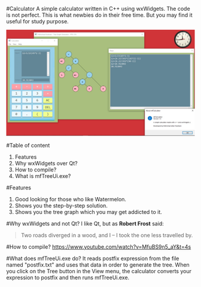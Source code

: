#Calculator
A simple calculator written in C++ using wxWidgets. The code is not perfect. This is what newbies do in their free time. But you may find it useful for study purpose.

![](https://raw.githubusercontent.com/FarahaniMehrshad/Calculator/main/Images/photo_2022-09-08_23-43-49.jpg?token=GHSAT0AAAAAABR7JOOX7H2W7PV2SYBTUVVGYY4ZSEQ)

#Table of content
1. Features
2. Why wxWidgets over Qt?
3. How to compile?
4. What is mfTreeUi.exe?

#Features
1. Good looking for those who like Watermelon.
2. Shows you the step-by-step solution.
3. Shows you the tree graph which you may get addicted to it.

#Why wxWidgets and not Qt?
I like Qt, but as **Robert Frost** said:

> Two roads diverged in a wood, and I – I took the one less travelled by.

#How to compile?
https://www.youtube.com/watch?v=MfuBS9n5_aY&t=4s

#What does mfTreeUi.exe do?
It reads postfix expression from the file named "postfix.txt" and uses that data in order to generate the tree. When you click on the Tree button in the View menu, the calculator converts your expression to postfix and then runs mfTreeUi.exe.
